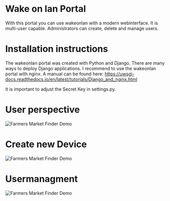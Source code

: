 # Wake on lan Portal

With this portal you can use wakeonlan with a modern webinterface. It is multi-user capable. Administrators can create, delete and manage users. 

# Installation instructions
The wakeonlan portal was created with Python and Django. There are many ways to deploy Django applications. 
I recommend to use the wakeonlan portal with nginx. A manual can be found here: https://uwsgi-docs.readthedocs.io/en/latest/tutorials/Django_and_nginx.html

It is important to adjust the Secret Key in settings.py.


# User perspective
![Farmers Market Finder Demo](http://wake-on-lan.org/static/img/wakeon.gif)

# Create new Device
![Farmers Market Finder Demo](http://wake-on-lan.org/static/img/newdevice.gif)

# Usermanagment
![Farmers Market Finder Demo](http://wake-on-lan.org/static/img/users.gif)

